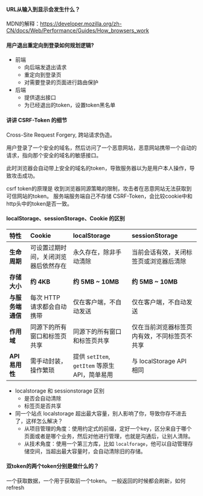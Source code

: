 
#### URL从输入到显示会发生什么？
MDN的解释：https://developer.mozilla.org/zh-CN/docs/Web/Performance/Guides/How_browsers_work


#### 用户退出重定向到登录如何规划逻辑?

- 前端
    - 向后端发退出请求
    - 重定向到登录页
    - 对需要登录的页面进行路由保护
- 后端
    - 提供退出接口
    - 为已经退出的token，设置token黑名单


#### 讲讲 CSRF-Token 的细节

Cross-Site Request Forgery, 跨站请求伪造。

用户登录了一个安全的域名，然后访问了一个恶意网站，恶意网站携带一个自动的请求，指向那个安全的域名的敏感接口。

此时浏览器会自动带上安全的域名的token，导致服务器以为是用户本人操作，导致攻击成功。

csrf token的原理是
收到浏览器同源策略的限制，攻击者在恶意网站无法获取到可信网站的token。
服务端服务端自己不存储 CSRF-Token，会比较cookie中和http头中的token是否一致。

#### localStorage、sessionStorage、Cookie 的区别

| 特性 | Cookie | localStorage | sessionStorage |
| :--- | :--- | :--- | :--- |
| **生命周期** | 可设置过期时间，关闭浏览器后依然存在 | 永久存在，除非手动清除 | 当前会话有效，关闭标签页或浏览器后清除 |
| **存储大小** | **约 4KB** | **约 5MB ~ 10MB** | **约 5MB ~ 10MB** |
| **与服务端通信** | 每次 HTTP 请求都会自动携带 | 仅在客户端，不自动发送 | 仅在客户端，不自动发送 |
| **作用域** | 同源下的所有窗口和标签页共享 | 同源下的所有窗口和标签页共享 | 仅在当前浏览器标签页内有效，不同标签页不共享 |
| **API 易用性** | 需手动封装，操作繁琐 | 提供 `setItem`, `getItem` 等原生 API，简单易用 | 与 localStorage API 相同 |
- localstorage 和 sessionstorage 区别
    - 是否会自动清除
    - 标签页是否共享
- 同一个站点 localstorage 超出最大容量，别人影响了你，导致你存不进去了，这样怎么解决？
    - 从项目管理的角度：使用约定式的前缀，定好一个key，区分来自于哪个页面或者是哪个业务，然后对他进行管理，也就是沟通后，让别人清除。
    - 从技术角度：使用一个第三方库，比如 `localforage`，他可以自动管理存储空间，当超出最大容量时，会自动清除旧的存储。

#### 双token的两个token分别是做什么的？

一个获取数据，一个用于获取前一个token。
一般返回的时候都会刷新，如何refresh